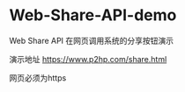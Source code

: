 # Web-Share-API-demo
Web Share API 在网页调用系统的分享按钮演示

演示地址 
https://www.p2hp.com/share.html

网页必须为https
